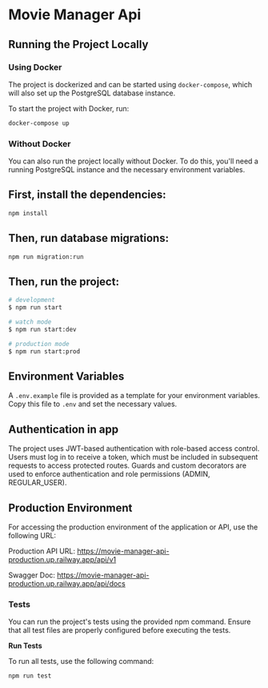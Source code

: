 # Movie Manager Api

## Running the Project Locally

### Using Docker

The project is dockerized and can be started using `docker-compose`, which will also set up the PostgreSQL database instance.

To start the project with Docker, run:

```bash
docker-compose up
```

### Without Docker

You can also run the project locally without Docker. To do this, you'll need a running PostgreSQL instance and the necessary environment variables.

## First, install the dependencies:
```bash
npm install
```

## Then, run database migrations:
```bash
npm run migration:run
```

## Then, run the project:
```bash
# development
$ npm run start

# watch mode
$ npm run start:dev

# production mode
$ npm run start:prod
```

## Environment Variables

A `.env.example` file is provided as a template for your environment variables. Copy this file to `.env` and set the necessary values.

## Authentication in app

The project uses JWT-based authentication with role-based access control. Users must log in to receive a token, which must be included in subsequent requests to access protected routes. Guards and custom decorators are used to enforce authentication and role permissions (ADMIN, REGULAR_USER).

## Production Environment

For accessing the production environment of the application or API, use the following URL:

Production API URL: https://movie-manager-api-production.up.railway.app/api/v1

Swagger Doc: https://movie-manager-api-production.up.railway.app/api/docs


### Tests

You can run the project's tests using the provided npm command. Ensure that all test files are properly configured before executing the tests.

**Run Tests**

To run all tests, use the following command:

```bash
npm run test
```